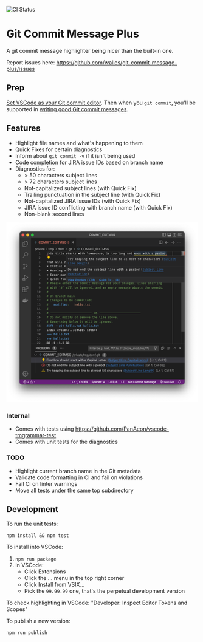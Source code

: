 ![CI Status](https://github.com/walles/git-commit-message-plus/actions/workflows/ci.yml/badge.svg?branch=main)

# Git Commit Message Plus

A git commit message highlighter being nicer than the built-in one.

Report issues here: <https://github.com/walles/git-commit-message-plus/issues>

## Prep

[Set VSCode as your Git commit
editor](https://code.visualstudio.com/docs/sourcecontrol/overview#_vs-code-as-git-editor).
Then when you `git commit`, you'll be supported in [writing good Git commit
messages](https://cbea.ms/git-commit).

## Features

- Highlight file names and what's happening to them
- Quick Fixes for certain diagnostics
- Inform about `git commit -v` if it isn't being used
- Code completion for JIRA issue IDs based on branch name
- Diagnostics for:
  - \> 50 characters subject lines
  - \> 72 characters subject lines
  - Not-capitalized subject lines (with Quick Fix)
  - Trailing punctuation in the subject line (with Quick Fix)
  - Not-capitalized JIRA issue IDs (with Quick Fix)
  - JIRA issue ID conflicting with branch name (with Quick Fix)
  - Non-blank second lines

<!-- FIXME: Add an animated demo here! -->

![Highlighted Git commit message](images/screenshot.png)

### Internal

- Comes with tests using <https://github.com/PanAeon/vscode-tmgrammar-test>
- Comes with unit tests for the diagnostics

### TODO

- Highlight current branch name in the Git metadata
- Validate code formatting in CI and fail on violations
- Fail CI on linter warnings
- Move all tests under the same top subdirectory

## Development

To run the unit tests:

```
npm install && npm test
```

To install into VSCode:

1. `npm run package`
1. In VSCode:
   - Click Extensions
   - Click the ... menu in the top right corner
   - Click Install from VSIX...
   - Pick the `99.99.99` one, that's the perpetual development version

To check highlighting in VSCode: "Developer: Inspect Editor Tokens and Scopes"

To publish a new version:

```
npm run publish
```
